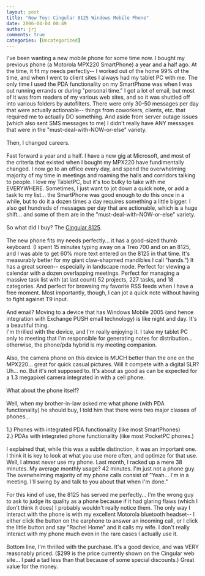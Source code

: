 ```yaml
---
layout: post
title: "New Toy: Cingular 8125 Windows Mobile Phone"
date: 2006-04-04 00:49
author: jrj
comments: true
categories: [Uncategorized]
---
```

I've been wanting a new mobile phone for some time now. I bought my previous phone (a Motorola MPX220 SmartPhone) a year and a half ago. At the time, it fit my needs perfectly-- I worked out of the home 99% of the time, and when I went to client sites I always had my tablet PC with me. The only time I used the PDA functionality on my SmartPhone was when I was out running errands or during "personal time."  I got a lot of email, but most of it was from readers of my various web sites, and so it was shuttled off into various folders by autofilters. There were only 30-50 messages per day that were actually actionable-- things from coworkers, clients, etc. that required me to actually DO something. And aside from server outage issues (which also sent SMS messages to me) I didn't really have ANY messages that were in the "must-deal-with-NOW-or-else" variety.<br /><br />Then, I changed careers.<br /><br />Fast forward a year and a half. I have a new gig at Microsoft, and most of the criteria that existed when I bought my MPX220 have fundimentally changed. I now go to an office every day, and spend the overwhelming majority of my time in meetings and roaming the halls and corridors talking to people. I love my TabletPC, but it's too bulky to take with me EVERYWHERE. Sometimes, I just want to jot down a quick note, or add a task to my list... the SmartPhone was good enough to do this once in a while, but to do it a dozen times a day requires something a little bigger. I also get hundreds of messages per day that are actionable, which is a huge shift... and some of them are in the "must-deal-with-NOW-or-else" variety.<br /><br />So what did I buy? The <a href="https://business.cingular.com/cingular/phones/phone_details_main.jsp?skuId=sku80460382&amp;isItemOutOfStock=false&amp;parentCatId=cat17840066&amp;productId=prod88950262&amp;categoryId=cat17840084">Cingular 8125</a>.<br /><br />The new phone fits my needs perfectly... it has a good-sized thumb keyboard. (I spent 15 minutes typing away on a Treo 700 and on an 8125, and I was able to get 60% more text entered on the 8125 in that time. It's measurably better for my giant claw-shapmed mandibles I call "hands.") It has a great screen-- especially in landscape mode. Perfect for viewing a calendar with a dozen overlapping meetings. Perfect for managing a massive task list with (at last count) 52 projects, 227 tasks, and 18 categories. And perfect for browsing my favorite RSS feeds when I have a free moment. Most importantly, though, I can jot a quick note without having to fight against T9 input.<br /><br />And email? Moving to a device that has Windows Mobile 2005 (and hence integration with Exchange PUSH email technology) is like night and day. It's a beautiful thing.<br />I'm thrilled with the device, and I'm really enjoying it. I take my tablet PC only to meeting that I'm responsible for generating notes for distribution... otherwise, the phone/pda hybrid is my meeting companion.<br /><br />Also, the camera phone on this device is MUCH better than the one on the MPX220... great for quick casual pictures. Will it compete with a digital SLR? Uh... no. But it's not supposed to. It's about as good as can be expected for a 1.3 megapixel camera integrated in with a cell phone.<br /><br />What about the phone itself?<br /><br />Well, when my brother-in-law asked me what phone (with PDA functionality) he should buy, I told him that there were two major classes of phones...<br /><br />1.)  Phones with integrated PDA functionality (like most SmartPhones)<br />2.) PDAs with integrated phone functionality (like most PocketPC phones.)<br /><br />I explained that, while this was a subtle distinction, it was an important one. I think it is key to look at what you use more often, and optimze for that use. Well, I almost never use my phone. Last month, I racked up a mere 38 minutes. My average monthly usage? 42 minutes. I'm just not a phone guy. The overwhelming majority of my phone calls consist of "Yeah... I'm in a meeting. I'll swing by and talk to you about that when I'm done."<br /><br />For this kind of use, the 8125 has served me perfectly... I'm the wrong guy to ask to judge its quality as a phone because if it had glaring flaws (which I don't think it does) I probably wouldn't really notice them. The only way I interact with the phone is with my excellent Motorola bluetooth headset-- I either click the button on the earphone to answer an incoming call, or I click the little button and say "Rachel Home" and it calls my wife. I don't really interact with my phone much even in the rare cases I actually use it.<br /><br />Bottom line, I'm thrilled with the purchase. It's a good device, and was VERY reasonably priced. ($299 is the price currently shown on the Cingular web site... I paid a tad less than that because of some special discounts.) Great value for the money.
